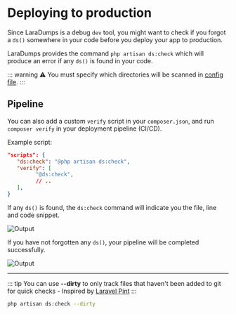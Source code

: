 # Deploying to production

Since LaraDumps is a debug `dev` tool, you might want to check if you forgot a `ds()` somewhere in your code before you deploy your app to production.

LaraDumps provides the command `php artisan ds:check` which will produce an error if any `ds()` is found in your code.

::: warning
⚠️ You must specify which directories will be scanned in [config file](/get-started/configuration?id=ds-check).
:::

## Pipeline

You can also add a custom `verify` script in your `composer.json`, and run `composer verify` in your deployment pipeline (CI/CD).

Example script:

```json
"scripts": {
   "ds:check": "@php artisan ds:check",
   "verify": [
         "@ds:check",
         // ..
   ],
}
```

If any `ds()` is found, the `ds:check` command will indicate you the file, line and code snippet.

![Output](/_media/ds_check_error.png)

If you have not forgotten any `ds()`, your pipeline will be completed successfully.

![Output](/_media/ds_check_success.png)

---

::: tip
You can use **--dirty** to only track files that haven't been added to git for quick checks - Inspired by [Laravel Pint](https://github.com/laravel/pint/pull/130)
:::

```bash
php artisan ds:check --dirty
```
